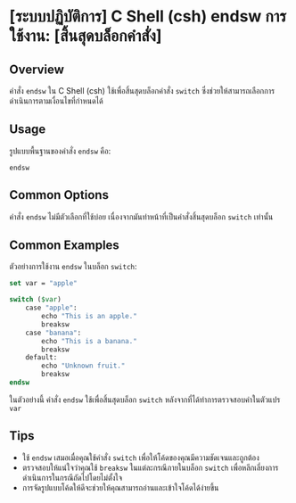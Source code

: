 # [ระบบปฏิบัติการ] C Shell (csh) endsw การใช้งาน: [สิ้นสุดบล็อกคำสั่ง]

## Overview
คำสั่ง `endsw` ใน C Shell (csh) ใช้เพื่อสิ้นสุดบล็อกคำสั่ง `switch` ซึ่งช่วยให้สามารถเลือกการดำเนินการตามเงื่อนไขที่กำหนดได้

## Usage
รูปแบบพื้นฐานของคำสั่ง `endsw` คือ:

```
endsw
```

## Common Options
คำสั่ง `endsw` ไม่มีตัวเลือกที่ใช้บ่อย เนื่องจากมันทำหน้าที่เป็นคำสั่งสิ้นสุดบล็อก `switch` เท่านั้น

## Common Examples
ตัวอย่างการใช้งาน `endsw` ในบล็อก `switch`:

```csh
set var = "apple"

switch ($var)
    case "apple":
        echo "This is an apple."
        breaksw
    case "banana":
        echo "This is a banana."
        breaksw
    default:
        echo "Unknown fruit."
        breaksw
endsw
```

ในตัวอย่างนี้ คำสั่ง `endsw` ใช้เพื่อสิ้นสุดบล็อก `switch` หลังจากที่ได้ทำการตรวจสอบค่าในตัวแปร `var`

## Tips
- ใช้ `endsw` เสมอเมื่อคุณใช้คำสั่ง `switch` เพื่อให้โค้ดของคุณมีความชัดเจนและถูกต้อง
- ตรวจสอบให้แน่ใจว่าคุณใช้ `breaksw` ในแต่ละกรณีภายในบล็อก `switch` เพื่อหลีกเลี่ยงการดำเนินการในกรณีถัดไปโดยไม่ตั้งใจ
- การจัดรูปแบบโค้ดให้ดีจะช่วยให้คุณสามารถอ่านและเข้าใจโค้ดได้ง่ายขึ้น